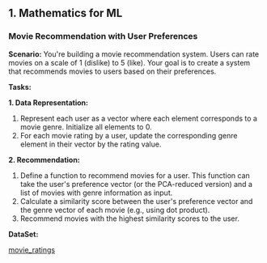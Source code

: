 ## 1. Mathematics for ML

### **Movie Recommendation with User Preferences**

**Scenario:** You're building a movie recommendation system. Users can rate movies on a scale of 1 (dislike) to 5 (like). Your goal is to create a system that recommends movies to users based on their preferences.

**Tasks:**

**1. Data Representation:**

1. Represent each user as a vector where each element corresponds to a movie genre. Initialize all elements to 0.
2. For each movie rating by a user, update the corresponding genre element in their vector by the rating value.

**2. Recommendation:**

1. Define a function to recommend movies for a user. This function can take the user's preference vector (or the PCA-reduced version) and a list of movies with genre information as input.
2. Calculate a similarity score between the user's preference vector and the genre vector of each movie (e.g., using dot product).
3. Recommend movies with the highest similarity scores to the user.

**DataSet:**

[movie_ratings](https://docs.google.com/spreadsheets/d/17a4O9KdJGm_NMJ6y6wfBOG6GJD1ymBus3U1I4tCaHDE/edit?usp=sharing)

